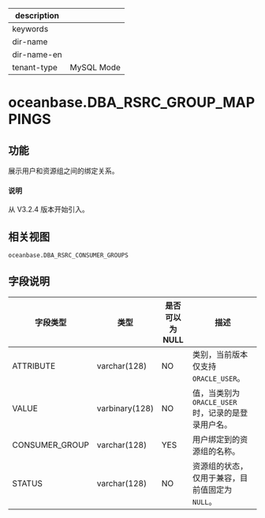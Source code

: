 |description||
|---|---|
|keywords||
|dir-name||
|dir-name-en||
|tenant-type|MySQL Mode|

# oceanbase.DBA_RSRC_GROUP_MAPPINGS

## 功能

展示用户和资源组之间的绑定关系。

<main id="notice" type='explain'>
  <h4>说明</h4>
  <p>从 V3.2.4 版本开始引入。</p>
</main>

## 相关视图

`oceanbase.DBA_RSRC_CONSUMER_GROUPS`

## 字段说明

|      字段类型      |       类型       | 是否可以为 NULL |                描述                 |
|----------------|----------------|------------|-----------------------------------|
| ATTRIBUTE      | varchar(128)  | NO         | 类别，当前版本仅支持 `ORACLE_USER`。         |
| VALUE          | varbinary(128) | NO         | 值，当类别为 `ORACLE_USER` 时，记录的是登录用户名。 |
| CONSUMER_GROUP | varchar(128)  | YES        | 用户绑定到的资源组的名称。                     |
| STATUS         | varchar(128)  | NO         | 资源组的状态，仅用于兼容，目前值固定为 `NULL`。       |
